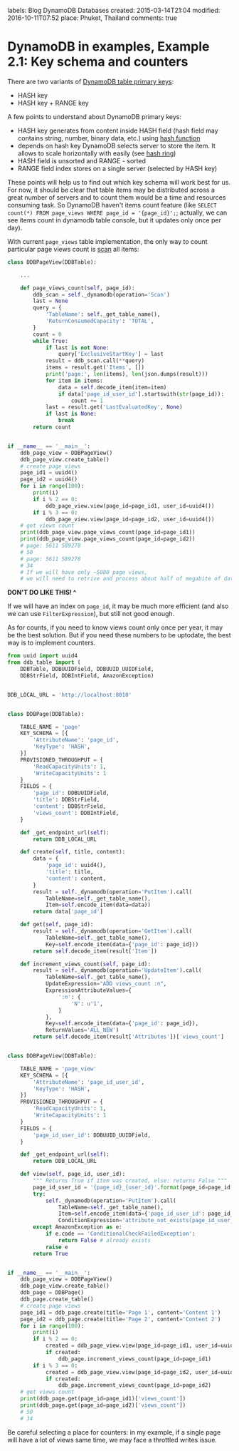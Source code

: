 labels: Blog
        DynamoDB
        Databases
created: 2015-03-14T21:04
modified: 2016-10-11T07:52
place: Phuket, Thailand
comments: true

# DynamoDB in examples, Example 2.1: Key schema and counters

There are two variants of [DynamoDB table primary keys](http://docs.aws.amazon.com/amazondynamodb/latest/developerguide/DataModel.html#DataModel.PrimaryKey):

- HASH key
- HASH key + RANGE key

A few points to understand about DynamoDB primary keys:

- HASH key generates from content inside HASH field (hash field may contains string, number, binary data, etc.) using [hash function](http://en.wikipedia.org/wiki/Hash_function)
- depends on hash key DynamoDB selects server to store the item. It allows to scale horizontally with easily (see [hash ring](http://en.wikipedia.org/wiki/Consistent_hashing))
- HASH field is unsorted and RANGE - sorted
- RANGE field index stores on a single server (selected by HASH key)

These points will help us to find out which key schema will work best for us.
For now, it should be clear that table items may be distributed across a great number of servers and to count them would be a time and resources consuming task. So DynamoDB haven't items count feature (like ```SELECT count(*) FROM page_views WHERE page_id = '{page_id}';```; actually, we can see items count in dynamodb table console, but it updates only once per day).

With current ```page_views``` table implementation, the only way to count particular page views count is [scan](http://docs.aws.amazon.com/amazondynamodb/latest/APIReference/API_Scan.html) all items:
```python
class DDBPageView(DDBTable):

    ...

    def page_views_count(self, page_id):
        ddb_scan = self._dynamodb(operation='Scan')
        last = None
        query = {
            'TableName': self._get_table_name(),
            'ReturnConsumedCapacity': 'TOTAL',
        }
        count = 0
        while True:
            if last is not None:
                query['ExclusiveStartKey'] = last
            result = ddb_scan.call(**query)
            items = result.get('Items', [])
            print('page:', len(items), len(json.dumps(result)))
            for item in items:
                data = self.decode_item(item=item)
                if data['page_id_user_id'].startswith(str(page_id)):
                    count += 1
            last = result.get('LastEvaluatedKey', None)
            if last is None:
                break
        return count


if __name__ == '__main__':
    ddb_page_view = DDBPageView()
    ddb_page_view.create_table()
    # create page views
    page_id1 = uuid4()
    page_id2 = uuid4()
    for i in range(100):
        print(i)
        if i % 2 == 0:
            ddb_page_view.view(page_id=page_id1, user_id=uuid4())
        if i % 3 == 0:
            ddb_page_view.view(page_id=page_id2, user_id=uuid4())
    # get views count
    print(ddb_page_view.page_views_count(page_id=page_id1))
    print(ddb_page_view.page_views_count(page_id=page_id2))
    # page: 5611 589278
    # 50
    # page: 5611 589278
    # 34
    # If we will have only ~5000 page views,
    # we will need to retrive and process about half of megabite of data
```

**DON'T DO LIKE THIS! ^**

If we will have an index on `page_id`, it may be much more efficient (and also we can use `FilterExpression`), but still not good enough.

As for counts, if you need to know views count only once per year, it may be the best solution. But if you need these numbers to be uptodate, the best way is to implement counters.

```python
from uuid import uuid4
from ddb_table import (
    DDBTable, DDBUUIDField, DDBUUID_UUIDField,
    DDBStrField, DDBIntField, AmazonException)


DDB_LOCAL_URL = 'http://localhost:8010'


class DDBPage(DDBTable):

    TABLE_NAME = 'page'
    KEY_SCHEMA = [{
        'AttributeName': 'page_id',
        'KeyType': 'HASH',
    }]
    PROVISIONED_THROUGHPUT = {
        'ReadCapacityUnits': 1,
        'WriteCapacityUnits': 1
    }
    FIELDS = {
        'page_id': DDBUUIDField,
        'title': DDBStrField,
        'content': DDBStrField,
        'views_count': DDBIntField,
    }

    def _get_endpoint_url(self):
        return DDB_LOCAL_URL

    def create(self, title, content):
        data = {
            'page_id': uuid4(),
            'title': title,
            'content': content,
        }
        result = self._dynamodb(operation='PutItem').call(
            TableName=self._get_table_name(),
            Item=self.encode_item(data=data))
        return data['page_id']

    def get(self, page_id):
        result = self._dynamodb(operation='GetItem').call(
            TableName=self._get_table_name(),
            Key=self.encode_item(data={'page_id': page_id}))
        return self.decode_item(result['Item'])

    def increment_views_count(self, page_id):
        result = self._dynamodb(operation='UpdateItem').call(
            TableName=self._get_table_name(),
            UpdateExpression="ADD views_count :n",
            ExpressionAttributeValues={
                ':n': {
                    'N': u'1',
                }
            },
            Key=self.encode_item(data={'page_id': page_id}),
            ReturnValues='ALL_NEW')
        return self.decode_item(result['Attributes'])['views_count']


class DDBPageView(DDBTable):

    TABLE_NAME = 'page_view'
    KEY_SCHEMA = [{
        'AttributeName': 'page_id_user_id',
        'KeyType': 'HASH',
    }]
    PROVISIONED_THROUGHPUT = {
        'ReadCapacityUnits': 1,
        'WriteCapacityUnits': 1
    }
    FIELDS = {
        'page_id_user_id': DDBUUID_UUIDField,
    }

    def _get_endpoint_url(self):
        return DDB_LOCAL_URL

    def view(self, page_id, user_id):
        """ Returns True if item was created, else: returns False """
        page_id_user_id = '{page_id}_{user_id}'.format(page_id=page_id, user_id=user_id)
        try:
            self._dynamodb(operation='PutItem').call(
                TableName=self._get_table_name(),
                Item=self.encode_item(data={'page_id_user_id': page_id_user_id}),
                ConditionExpression='attribute_not_exists(page_id_user_id)')
        except AmazonException as e:
            if e.code == 'ConditionalCheckFailedException':
                return False # already exists
            raise e
        return True


if __name__ == '__main__':
    ddb_page_view = DDBPageView()
    ddb_page_view.create_table()
    ddb_page = DDBPage()
    ddb_page.create_table()
    # create page views
    page_id1 = ddb_page.create(title='Page 1', content='Content 1')
    page_id2 = ddb_page.create(title='Page 2', content='Content 2')
    for i in range(100):
        print(i)
        if i % 2 == 0:
            created = ddb_page_view.view(page_id=page_id1, user_id=uuid4())
            if created:
                ddb_page.increment_views_count(page_id=page_id1)
        if i % 3 == 0:
            created = ddb_page_view.view(page_id=page_id2, user_id=uuid4())
            if created:
                ddb_page.increment_views_count(page_id=page_id2)
    # get views count
    print(ddb_page.get(page_id=page_id1)['views_count'])
    print(ddb_page.get(page_id=page_id2)['views_count'])
    # 50
    # 34
```

Be careful selecting a place for counters: in my example, if a single page will have a lot of views same time, we may face a throttled writes issue.
